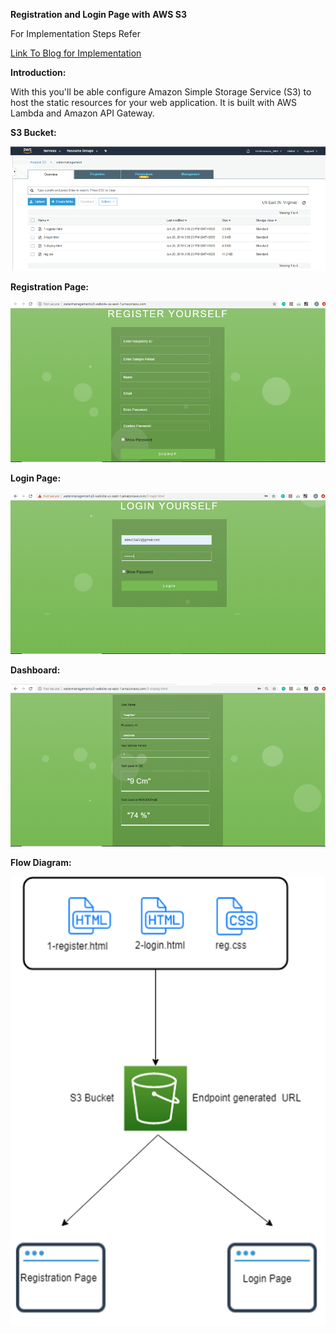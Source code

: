 **Registration and Login Page with**  **AWS S3**

For Implementation Steps Refer

[Link To Blog for Implementation](https://anujdev11.blogspot.com/2020/05/static-registration-and-login-page-with.html)

**Introduction:**

With this you&#39;ll be able configure Amazon Simple Storage Service (S3) to host the static resources for your web application. It is built with AWS Lambda and Amazon API Gateway.

**S3 Bucket:**

![alt text](https://github.com/anujdev11/AWS-Registration-Login-and-Dashboard/blob/master/Images/S3bucket.png "Output_1")

**Registration Page:**

![alt text](https://github.com/anujdev11/AWS-Registration-Login-and-Dashboard/blob/master/Images/Registration_page.png "Output_2")


**Login Page:**

![alt text](https://github.com/anujdev11/AWS-Registration-Login-and-Dashboard/blob/master/Images/Login_Page.png "Output_3")


**Dashboard:**

![alt text](https://github.com/anujdev11/AWS-Registration-Login-and-Dashboard/blob/master/Images/Dashboard.png "Output_4")


**Flow Diagram:**

![alt text](https://github.com/anujdev11/AWS-Registration-Login-and-Dashboard/blob/master/Images/Flow.png "Output_5")
